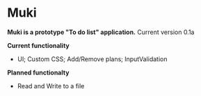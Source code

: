 # Muki

<b>Muki is a prototype "To do list" application.</b> Current version 0.1a


<b>Current functionality</b>
<ul>
<li>
UI; Custom CSS; Add/Remove plans; InputValidation
</li>
</ul>
<b>Planned functionalty</b>
<ul>
<li>
Read and Write to a file
</li>
</ul>
